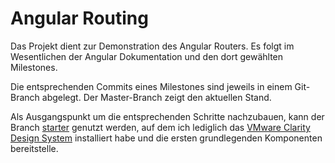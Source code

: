 # Angular Routing

Das Projekt dient zur Demonstration des Angular Routers. Es folgt im
Wesentlichen der Angular Dokumentation und den dort gewählten Milestones.

Die entsprechenden Commits eines Milestones sind jeweils in einem
Git-Branch abgelegt. Der Master-Branch zeigt den aktuellen Stand.

Als Ausgangspunkt um die entsprechenden Schritte nachzubauen, kann der
Branch [starter]() genutzt werden, auf dem ich lediglich das 
[VMware Clarity Design System](https://clarity.design/) installiert habe
und die ersten grundlegenden Komponenten bereitstelle.
